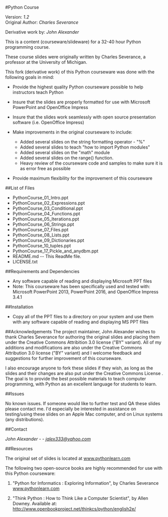 <!-- README for Python Course -->


#Python Course

Version: *1.2*
<br />
Original Author: *Charles Severance*

Derivative work by: *John Alexander*

<!-- SUMMARY -->

This is a content (courseware/slideware) for a 32-40 hour Python programming course.

These course slides were originally written by Charles Severance, a professor at the University of Michigan.

This fork (derivative work) of this Python courseware was done with the following goals in mind:

* Provide the highest quality Python courseware possible to help instructors teach Python

* Insure that the slides are properly formatted for use with Microsoft PowerPoint and OpenOffice Impress

* Insure that the slides work seamlessly with open source presentation software (i.e. OpenOffice Impress)

* Make improvements in the original courseware to include:
    * Added several slides on the string formatting operator - "%"
    * Added several slides to teach "how to import Python modules"
    * Added several slides on the "math" module 
    * Added several slides on the range() function. 
    * Heavy review of the courseware code and samples to make sure it is as error free as possible

* Provide maximum flexibility for the improvement of this courseware                                                                      


##List of Files


* PythonCourse_01_Intro.ppt
* PythonCourse_02_Expressions.ppt
* PythonCourse_03_Conditional.ppt
* PythonCourse_04_Functions.ppt
* PythonCourse_05_Iterations.ppt
* PythonCourse_06_Strings.ppt
* PythonCourse_07_Files.ppt
* PythonCourse_08_Lists.ppt
* PythonCourse_09_Dictionaries.ppt
* PythonCourse_10_tuples.ppt
* PythonCourse_17_Pickle_and_anydbm.ppt
* README.md -- This ReadMe file.
* LICENSE.txt

##Requirements and Dependencies

* Any software capable of reading and displaying Microsoft PPT files
* Note: This courseware has been specifically used and tested with: Microsoft PowerPoint 2013, PowerPoint 2016, and OpenOffice Impress 3.4.1


##Installation 
* Copy all of the PPT files to a directory on your system and use them with any software capable of reading and displaying MS PPT files

##Acknowledgements
The project maintainer, John Alexander wishes to thank Charles Severance for authoring the original slides and placing them under the
Creative Commons Attribition 3.0 license ("BY" variant).  All of my additions and modifications are also under the Creative Commons
Attribution 3.0 license ("BY" variant) and I welcome feedback and suggestions for further improvement of this courseware.

I also encourage anyone to fork these slides if they wish, as long as the slides and their changes are also put under the Creative Commons License .  The goal is to provide the best
possible materials to teach computer programming, with Python as an excellent language for students to learn.


##Issues

No known issues.  If someone would like to further test and QA these slides please contact me.  I'd especially be interested
in assistance on testing/using these slides on an Apple Mac computer, and on Linux systems (any distributions).


##Contact

*John Alexander* - - *jalex333@yahoo.com*

##Resources

The original set of slides is located at www.pythonlearn.com 

The following two open-source books are highly recommended for use with this Python courseware:

1) "Python for Informatics : Exploring Information", by Charles Severance
www.pythonlearn.com

2) "Think Python : How to Think Like a Computer Scientist", by Allen Downey.
Available at: http://www.openbookproject.net/thinkcs/python/english2e/



